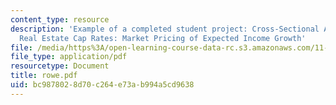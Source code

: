 ```yaml
---
content_type: resource
description: 'Example of a completed student project: Cross-Sectional Analysis of
  Real Estate Cap Rates: Market Pricing of Expected Income Growth'
file: /media/https%3A/open-learning-course-data-rc.s3.amazonaws.com/11-434j-advanced-topics-in-real-estate-finance-spring-2007/bc9878028d70c264e73ab994a5cd9638_rowe.pdf
file_type: application/pdf
resourcetype: Document
title: rowe.pdf
uid: bc987802-8d70-c264-e73a-b994a5cd9638
---
```

